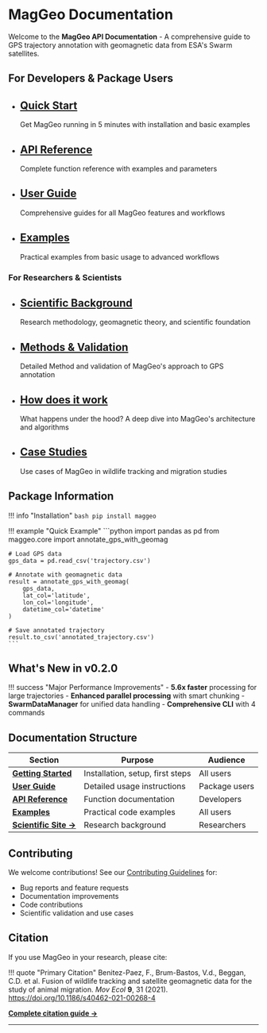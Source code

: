 # MagGeo Documentation

Welcome to the **MagGeo API Documentation** - A comprehensive guide to GPS trajectory annotation with geomagnetic data from ESA's Swarm satellites.

## **For Developers & Package Users**


- **[Quick Start](getting-started/quickstart/)**
    ---
    Get MagGeo running in 5 minutes with installation and basic examples

- **[API Reference](api/)**
    ---
    Complete function reference with examples and parameters

- **[User Guide](user-guide/)**
    ---
    Comprehensive guides for all MagGeo features and workflows

- **[Examples](examples/)**
    ---
    Practical examples from basic usage to advanced workflows


### **For Researchers & Scientists**  

- **[Scientific Background](https://maggeo.github.io/MagGeo/)**
    ---
    Research methodology, geomagnetic theory, and scientific foundation

- **[Methods & Validation](https://maggeo.github.io/MagGeo/background)**
    ---
    Detailed Method and validation of MagGeo's approach to GPS annotation
- **[How does it work](https://maggeo.github.io/MagGeo/how_does_it_works)**
    ---
    What happens under the hood? A deep dive into MagGeo's architecture and algorithms

- **[Case Studies](https://maggeo.github.io/case-studies/)**
    ---
    Use cases of MagGeo in wildlife tracking and migration studies

## **Package Information**

!!! info "Installation"
    ```bash
    pip install maggeo
    ```

!!! example "Quick Example"
    ```python
    import pandas as pd
    from maggeo.core import annotate_gps_with_geomag
    
    # Load GPS data
    gps_data = pd.read_csv('trajectory.csv')
    
    # Annotate with geomagnetic data
    result = annotate_gps_with_geomag(
        gps_data,
        lat_col='latitude',
        lon_col='longitude',
        datetime_col='datetime'
    )
    
    # Save annotated trajectory
    result.to_csv('annotated_trajectory.csv')
    ```

## **What's New in v0.2.0**

!!! success "Major Performance Improvements"
    - **5.6x faster** processing for large trajectories
    - **Enhanced parallel processing** with smart chunking
    - **SwarmDataManager** for unified data handling
    - **Comprehensive CLI** with 4 commands

## **Documentation Structure**

| Section | Purpose | Audience |
|---------|---------|----------|
| **[Getting Started](getting-started/)** | Installation, setup, first steps | All users |
| **[User Guide](user-guide/)** | Detailed usage instructions | Package users |
| **[API Reference](api/)** | Function documentation | Developers |
| **[Examples](examples/)** | Practical code examples | All users |
| **[Scientific Site →](https://maggeo.github.io/MagGeo/)** | Research background | Researchers |

## **Contributing**

We welcome contributions! See our [Contributing Guidelines](https://maggeo.github.io/contributing/) for:

- Bug reports and feature requests
- Documentation improvements  
- Code contributions
- Scientific validation and use cases

##  **Citation**

If you use MagGeo in your research, please cite:

!!! quote "Primary Citation"
    Benitez-Paez, F., Brum-Bastos, V.d., Beggan, C.D. et al. Fusion of wildlife tracking and satellite geomagnetic data for the study of animal migration. *Mov Ecol* **9**, 31 (2021). https://doi.org/10.1186/s40462-021-00268-4

[**Complete citation guide →**](about/citation/)

---